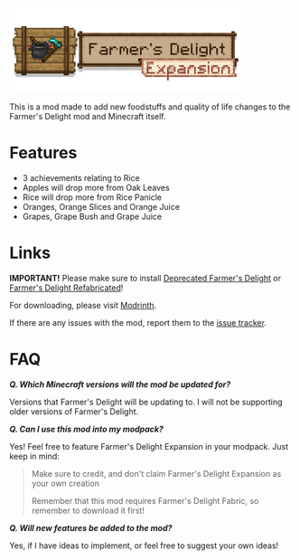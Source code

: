 <img src="resources/logo.png" alt="Rice">

This is a mod made to add new foodstuffs and quality of life changes to the Farmer's Delight mod and Minecraft itself.

# Features
* 3 achievements relating to Rice
* Apples will drop more from Oak Leaves
* Rice will drop more from Rice Panicle
* Oranges, Orange Slices and Orange Juice
* Grapes, Grape Bush and Grape Juice

# Links
**IMPORTANT!** Please make sure to install [Deprecated Farmer's Delight](https://modrinth.com/mod/farmers-delight-fabric) or [Farmer's Delight Refabricated](https://modrinth.com/mod/farmers-delight-refabricated)!

For downloading, please visit [Modrinth](https://modrinth.com/mod/farmers-delight-expansion).

If there are any issues with the mod, report them to the [issue tracker](https://github.com/keishispl/farmers-delight-expansion/issues).

# FAQ

***Q. Which Minecraft versions will the mod be updated for?***

Versions that Farmer's Delight will be updating to. I will not be supporting older versions of Farmer's Delight.

***Q. Can I use this mod into my modpack?***

Yes! Feel free to feature Farmer's Delight Expansion in your modpack. Just keep in mind:

>Make sure to credit, and don't claim Farmer's Delight Expansion as your own creation
> 
>Remember that this mod requires Farmer's Delight Fabric, so remember to download it first!

***Q. Will new features be added to the mod?***

Yes, if I have ideas to implement, or feel free to suggest your own ideas!
